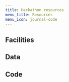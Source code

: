 ```yaml
---
title: Hackathon resources
menu_title: Resources
menu_icon: journal-code
---
```


## Facilities

## Data

## Code